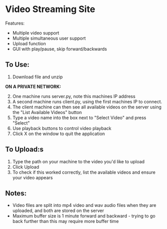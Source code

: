 # Video Streaming Site

Features:
- Multiple video support
- Multiple simultaneous user support
- Upload function
- GUI with play/pause, skip forward/backwards

## To Use:
1. Download file and unzip

**ON A PRIVATE NETWORK:**

2. One machine runs server.py, note this machines IP address
3. A second machine runs client.py, using the first machines IP to connect.
4. The client machine can then see all available videos on the server using the "List Available Videos" button
5. Type a video name into the box next to "Select Video" and press "Select"
6. Use playback buttons to control video playback
7. Click X on the window to quit the application

## To Upload:s
1. Type the path on your machine to the video you'd like to upload
2. Click Upload
3. To check if this worked correctly, list the available videos and ensure your video appears


## Notes:
- Video files are split into mp4 video and wav audio files when they are uploaded, and both are stored on the server
- Maximum buffer size is 1 minute forward and backward - trying to go back further than this may require more buffer time